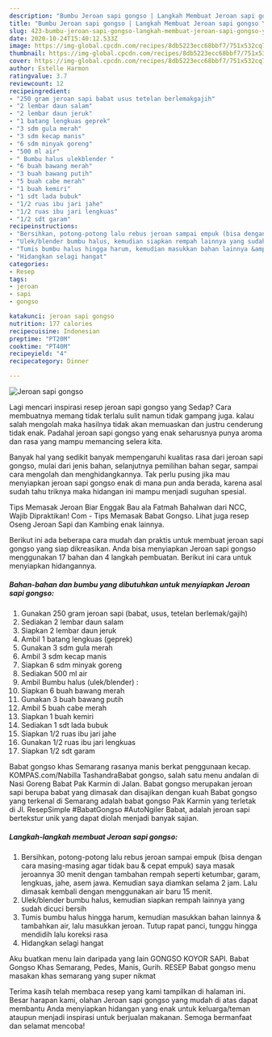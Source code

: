 ```yaml
---
description: "Bumbu Jeroan sapi gongso | Langkah Membuat Jeroan sapi gongso Yang Menggugah Selera"
title: "Bumbu Jeroan sapi gongso | Langkah Membuat Jeroan sapi gongso Yang Menggugah Selera"
slug: 423-bumbu-jeroan-sapi-gongso-langkah-membuat-jeroan-sapi-gongso-yang-menggugah-selera
date: 2020-10-24T15:40:12.533Z
image: https://img-global.cpcdn.com/recipes/8db5223ecc68bbf7/751x532cq70/jeroan-sapi-gongso-foto-resep-utama.jpg
thumbnail: https://img-global.cpcdn.com/recipes/8db5223ecc68bbf7/751x532cq70/jeroan-sapi-gongso-foto-resep-utama.jpg
cover: https://img-global.cpcdn.com/recipes/8db5223ecc68bbf7/751x532cq70/jeroan-sapi-gongso-foto-resep-utama.jpg
author: Estelle Harmon
ratingvalue: 3.7
reviewcount: 12
recipeingredient:
- "250 gram jeroan sapi babat usus tetelan berlemakgajih"
- "2 lembar daun salam"
- "2 lembar daun jeruk"
- "1 batang lengkuas geprek"
- "3 sdm gula merah"
- "3 sdm kecap manis"
- "6 sdm minyak goreng"
- "500 ml air"
- " Bumbu halus ulekblender "
- "6 buah bawang merah"
- "3 buah bawang putih"
- "5 buah cabe merah"
- "1 buah kemiri"
- "1 sdt lada bubuk"
- "1/2 ruas ibu jari jahe"
- "1/2 ruas ibu jari lengkuas"
- "1/2 sdt garam"
recipeinstructions:
- "Bersihkan, potong-potong lalu rebus jeroan sampai empuk (bisa dengan cara masing-masing agar tidak bau &amp; cepat empuk) saya masak jeroannya 30 menit dengan tambahan rempah seperti ketumbar, garam, lengkuas, jahe, asem jawa. Kemudian saya diamkan selama 2 jam. Lalu dimasak kembali dengan menggunakan air baru 15 menit."
- "Ulek/blender bumbu halus, kemudian siapkan rempah lainnya yang sudah dicuci bersih"
- "Tumis bumbu halus hingga harum, kemudian masukkan bahan lainnya &amp; tambahkan air, lalu masukkan jeroan. Tutup rapat panci, tunggu hingga mendidih lalu koreksi rasa"
- "Hidangkan selagi hangat"
categories:
- Resep
tags:
- jeroan
- sapi
- gongso

katakunci: jeroan sapi gongso 
nutrition: 177 calories
recipecuisine: Indonesian
preptime: "PT20M"
cooktime: "PT40M"
recipeyield: "4"
recipecategory: Dinner

---
```



![Jeroan sapi gongso](https://img-global.cpcdn.com/recipes/8db5223ecc68bbf7/751x532cq70/jeroan-sapi-gongso-foto-resep-utama.jpg)

Lagi mencari inspirasi resep jeroan sapi gongso yang Sedap? Cara membuatnya memang tidak terlalu sulit namun tidak gampang juga. kalau salah mengolah maka hasilnya tidak akan memuaskan dan justru cenderung tidak enak. Padahal jeroan sapi gongso yang enak seharusnya punya aroma dan rasa yang mampu memancing selera kita.

Banyak hal yang sedikit banyak mempengaruhi kualitas rasa dari jeroan sapi gongso, mulai dari jenis bahan, selanjutnya pemilihan bahan segar, sampai cara mengolah dan menghidangkannya. Tak perlu pusing jika mau menyiapkan jeroan sapi gongso enak di mana pun anda berada, karena asal sudah tahu triknya maka hidangan ini mampu menjadi suguhan spesial.

Tips Memasak Jeroan Biar Enggak Bau ala Fatmah Bahalwan dari NCC, Wajib Dipraktikan! Com - Tips Memasak Babat Gongso. Lihat juga resep Oseng Jeroan Sapi dan Kambing enak lainnya.


Berikut ini ada beberapa cara mudah dan praktis untuk membuat jeroan sapi gongso yang siap dikreasikan. Anda bisa menyiapkan Jeroan sapi gongso menggunakan 17 bahan dan 4 langkah pembuatan. Berikut ini cara untuk menyiapkan hidangannya.

<!--inarticleads1-->

##### Bahan-bahan dan bumbu yang dibutuhkan untuk menyiapkan Jeroan sapi gongso:

1. Gunakan 250 gram jeroan sapi (babat, usus, tetelan berlemak/gajih)
1. Sediakan 2 lembar daun salam
1. Siapkan 2 lembar daun jeruk
1. Ambil 1 batang lengkuas (geprek)
1. Gunakan 3 sdm gula merah
1. Ambil 3 sdm kecap manis
1. Siapkan 6 sdm minyak goreng
1. Sediakan 500 ml air
1. Ambil  Bumbu halus (ulek/blender) :
1. Siapkan 6 buah bawang merah
1. Gunakan 3 buah bawang putih
1. Ambil 5 buah cabe merah
1. Siapkan 1 buah kemiri
1. Sediakan 1 sdt lada bubuk
1. Siapkan 1/2 ruas ibu jari jahe
1. Gunakan 1/2 ruas ibu jari lengkuas
1. Siapkan 1/2 sdt garam


Babat gongso khas Semarang rasanya manis berkat penggunaan kecap. KOMPAS.com/Nabilla TashandraBabat gongso, salah satu menu andalan di Nasi Goreng Babat Pak Karmin di Jalan. Babat gongso merupakan jeroan sapi berupa babat yang dimasak dan disajikan dengan kuah Babat gongso yang terkenal di Semarang adalah babat gongso Pak Karmin yang terletak di Jl. ResepSimple #BabatGongso #AutoNgiler Babat, adalah jeroan sapi bertekstur unik yang dapat diolah menjadi banyak sajian. 

<!--inarticleads2-->

##### Langkah-langkah membuat Jeroan sapi gongso:

1. Bersihkan, potong-potong lalu rebus jeroan sampai empuk (bisa dengan cara masing-masing agar tidak bau &amp; cepat empuk) saya masak jeroannya 30 menit dengan tambahan rempah seperti ketumbar, garam, lengkuas, jahe, asem jawa. Kemudian saya diamkan selama 2 jam. Lalu dimasak kembali dengan menggunakan air baru 15 menit.
1. Ulek/blender bumbu halus, kemudian siapkan rempah lainnya yang sudah dicuci bersih
1. Tumis bumbu halus hingga harum, kemudian masukkan bahan lainnya &amp; tambahkan air, lalu masukkan jeroan. Tutup rapat panci, tunggu hingga mendidih lalu koreksi rasa
1. Hidangkan selagi hangat


Aku buatkan menu lain daripada yang lain GONGSO KOYOR SAPI. Babat Gongso Khas Semarang, Pedes, Manis, Gurih. RESEP Babat gongso menu masakan khas semarang yang super nikmat 

Terima kasih telah membaca resep yang kami tampilkan di halaman ini. Besar harapan kami, olahan Jeroan sapi gongso yang mudah di atas dapat membantu Anda menyiapkan hidangan yang enak untuk keluarga/teman ataupun menjadi inspirasi untuk berjualan makanan. Semoga bermanfaat dan selamat mencoba!
